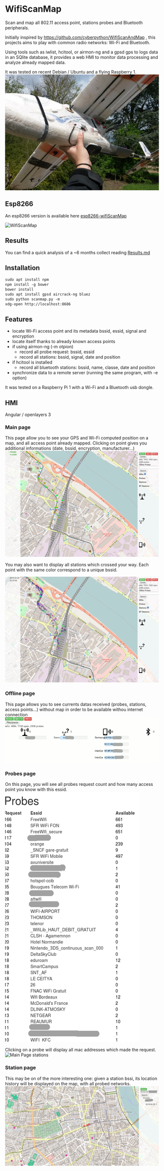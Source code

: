 # WifiScanMap

Scan and map all 802.11 access point, stations probes and Bluetooth peripherals.

Initially inspired by https://github.com/cyberpython/WifiScanAndMap , this projects aims to play with common radio networks: Wi-Fi and Bluetooth.

Using tools such as iwlist, hcitool, or airmon-ng and a gpsd gps to logs data in an SQlite database, it provides a web HMI to monitor data processing and analyze already mapped data.

It was tested on recent Debian / Ubuntu and a flying Raspberry 1.
![Plane](doc/plane.png)


## Esp8266

An esp8266 version is available here [esp8266-wifiScanMap](https://github.com/mehdilauters/esp8266-wifiScanMap)

![WifiScanMap](https://github.com/mehdilauters/esp8266-wifiScanMap/raw/master/doc/blackbox_open.png)

## Results

You can find a quick analysis of a ~6 months collect reading [Results.md](Results.md)

## Installation

```shell
sudo apt install npm
npm install -g bower
bower install
sudo apt install gpsd aircrack-ng bluez
sudo python scanmap.py -m
xdg-open http://localhost:8686
```

## Features

- locate Wi-Fi access point and its metadata bssid, essid, signal and encryption
- locate itself thanks to already known access points
- if using airmon-ng (-m otpion)
  - record all probe request: bssid, essid
  - record all stations: bssid, signal, date and position
- if hcitool is installed
  - record all bluetooth stations: bssid, name, classe, date and position
- synchronize data to a remote server (running the same program, with -e option)

It was tested on a Raspberry Pi 1 with a Wi-Fi and a Bluetooth usb dongle.

## HMI

Angular / openlayers 3

### Main page

This page allow you to see your GPS and Wi-Fi computed position on a map, and all access point already mapped.
Clicking on point gives you additional informations (date, bssid, encryption, manufacturer...)
![Main Page wifis](doc/main.png)

You may also want to display all stations which crossed your way. Each point with the same color correspond to a unique bssid.

![Main Page stations](doc/main_stations.png)

### Offline page

This page allows you to see currents datas received (probes, stations, access points...) without map in order to be available withou internet connection
![Main Page stations](doc/offline.png)

### Probes page

On this page, you will see all probes request count and how many access point you know with this essid.
![Main Page stations](doc/probes.png)

Clicking on a probe will display all mac addresses which made the request.
![Main Page stations](doc/probes_list.png)

### Station page

This may be on of the more interesting one: given a station bssi, its location history will be displayed on the map, with all probed networks.
![Main Page stations](doc/station.png)
